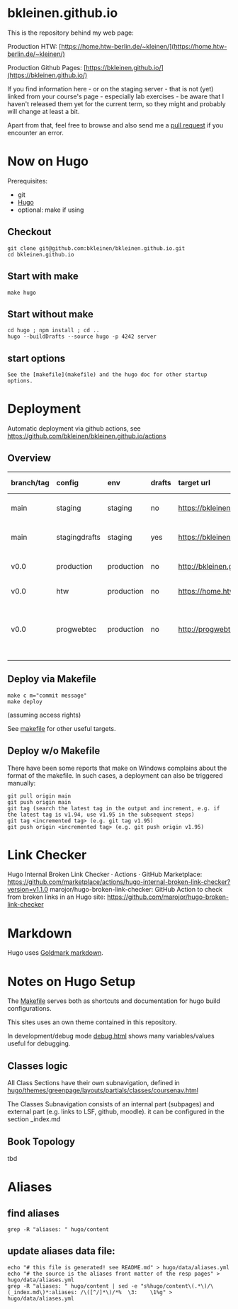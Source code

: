bkleinen.github.io
==================

This is the repository behind my web page:

Production HTW: [https://home.htw-berlin.de/~kleinen/](https://home.htw-berlin.de/~kleinen/)

Production Github Pages: [https://bkleinen.github.io/](https://bkleinen.github.io/)

If you find information here - or on the staging server - that is not (yet) linked from your course's page - especially lab exercises -
be aware that I haven't released them yet for the current term, so they might and probably will change at least a bit.

Apart from that, feel free to browse and also send me a [pull request](https://docs.github.com/en/github/collaborating-with-pull-requests/proposing-changes-to-your-work-with-pull-requests/about-pull-requests) if you encounter an error.

# Now on Hugo

Prerequisites:

- git
- [Hugo](https://gohugo.io/)
- optional: make if using

## Checkout

    git clone git@github.com:bkleinen/bkleinen.github.io.git
    cd bkleinen.github.io

## Start with make

    make hugo

## Start without make

    cd hugo ; npm install ; cd ..
    hugo --buildDrafts --source hugo -p 4242 server

## start options

    See the [makefile](makefile) and the hugo doc for other startup options.

# Deployment

Automatic deployment via github actions, see https://github.com/bkleinen/bkleinen.github.io/actions

## Overview

| branch/tag | config | env | drafts | target url | Status | GH Pages Deployment |
|:---------- |:------------- |:---------- |:------ |:----------------------------------------- |:--------------------------------------------------------------------------------------------------------------------------------------------------------------------------------------------------------------------------------------- |:----------------------------------------------------------------------------------------------------------------------------------------------------------------------------------------------------------------------------------- |
| main | staging | staging    | no     | https://bkleinen.github.io/staging/ | [![Deploy Staging](https://github.com/bkleinen/bkleinen.github.io/actions/workflows/deploy-staging.yml/badge.svg)](https://github.com/bkleinen/bkleinen.github.io/actions/workflows/deploy-staging.yml)| [![pages-build-deployment](https://github.com/bkleinen/staging/actions/workflows/pages/pages-build-deployment/badge.svg)](https://github.com/bkleinen/staging/actions/workflows/pages/pages-build-deployment)|
| main | stagingdrafts | staging    | yes    | https://bkleinen.github.io/stagingdrafts/ | [![Deploy Staging Drafts](https://github.com/bkleinen/bkleinen.github.io/actions/workflows/deploy-staging-drafts.yml/badge.svg)](https://github.com/bkleinen/bkleinen.github.io/actions/workflows/deploy-staging-drafts.yml)| [![pages-build-deployment](https://github.com/bkleinen/staging/actions/workflows/pages/pages-build-deployment/badge.svg)](https://github.com/bkleinen/staging/actions/workflows/pages/pages-build-deployment)|
| v0.0 | production    | production | no     | http://bkleinen.github.io/ | [![Deploy Production / Github](https://github.com/bkleinen/bkleinen.github.io/actions/workflows/deploy-production-github.yml/badge.svg)](https://github.com/bkleinen/bkleinen.github.io/actions/workflows/deploy-production-github.yml) | [![pages-build-deployment](https://github.com/bkleinen/bkleinen.github.io/actions/workflows/pages/pages-build-deployment/badge.svg)](https://github.com/bkleinen/bkleinen.github.io/actions/workflows/pages/pages-build-deployment) |
| v0.0 | htw | production | no     | https://home.htw-berlin.de/~kleinen/      | [![Deploy Production / HTW](https://github.com/bkleinen/bkleinen.github.io/actions/workflows/deploy-production-htw.yml/badge.svg)](https://github.com/bkleinen/bkleinen.github.io/actions/workflows/deploy-production-htw.yml) | |
| v0.0 | progwebtec    | production | no     | http://progwebtec.github.io/ | [![Deploy Production / progwebtec.github.io](https://github.com/bkleinen/bkleinen.github.io/actions/workflows/deploy-progwebtec.yml/badge.svg)](https://github.com/bkleinen/bkleinen.github.io/actions/workflows/deploy-progwebtec.yml) | [![pages-build-deployment](https://github.com/progwebtec/progwebtec.github.io/actions/workflows/pages/pages-build-deployment/badge.svg)](https://github.com/progwebtec/progwebtec.github.io/actions/workflows/pages/pages-build-deployment)[![pages-build-deployment](https://github.com/progwebtec/progwebtec.github.io/actions/workflows/pages/pages-build-deployment/badge.svg)](https://github.com/progwebtec/progwebtec.github.io/actions/workflows/pages/pages-build-deployment)|
| | | | | | | |


## Deploy via Makefile

    make c m="commit message"
    make deploy

(assuming access rights)

See [makefile](makefile) for other useful targets.

## Deploy w/o Makefile

There have been some reports that make on Windows complains about the format of the makefile. In such cases, a deployment can also be triggered manually:

    git pull origin main
    git push origin main
    git tag (search the latest tag in the output and increment, e.g. if the latest tag is v1.94, use v1.95 in the subsequent steps)
    git tag <incremented tag> (e.g. git tag v1.95)
    git push origin <incremented tag> (e.g. git push origin v1.95)

# Link Checker

Hugo Internal Broken Link Checker · Actions · GitHub Marketplace: https://github.com/marketplace/actions/hugo-internal-broken-link-checker?version=v1.1.0
marojor/hugo-broken-link-checker: GitHub Action to check from broken links in an Hugo site: https://github.com/marojor/hugo-broken-link-checker

# Markdown

Hugo uses [Goldmark markdown](https://www.markdownguide.org/tools/hugo/).

# Notes on Hugo Setup

The [Makefile](./Makefile) serves both as shortcuts and documentation for
hugo build configurations.

This sites uses an own theme contained in this repository.

In development/debug mode [debug.html](hugo/themes/greenpage/layouts/partials/debug.html)
shows many variables/values useful for debugging.


## Classes logic

All Class Sections have their own subnavigation, defined in
[hugo/themes/greenpage/layouts/partials/classes/coursenav.html](hugo/themes/greenpage/layouts/partials/classes/coursenav.html)

The Classes Subnavigation consists of an internal part (subpages) and external part
(e.g. links to LSF, github, moodle). it can be configured in the section _index.md


## Book Topology
tbd

# Aliases

## find aliases

    grep -R "aliases: " hugo/content


## update aliases data file:

    echo "# this file is generated! see README.md" > hugo/data/aliases.yml
    echo "# the source is the aliases front matter of the resp pages" > hugo/data/aliases.yml
    grep -R "aliases: " hugo/content | sed -e "s%hugo/content\(.*\)/\(_index.md\)*:aliases: /\([^/]*\)/*%  \3:    \1%g" > hugo/data/aliases.yml
